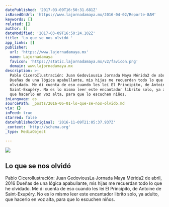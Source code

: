 ```yaml
---
datePublished: '2017-03-09T16:50:31.681Z'
isBasedOnUrl: 'https://www.lajornadamaya.mx/2016-04-02/Reporte-8AM'
keywords: []
related: []
author: []
dateModified: '2017-03-09T16:50:24.102Z'
title: 'Lo que se nos olvidó '
app_links: []
publisher:
  url: 'https://www.lajornadamaya.mx'
  name: Lajornadamaya
  favicon: 'https://static.lajornadamaya.mx/v2/favicon.png'
  domain: www.lajornadamaya.mx
description: >-
  Pablo CiceroIlustración: Juan GedoviousLa Jornada Maya Mérida2 de abril, 2016
  Dueñas de una lógica apabullante, mis hijas me recuerdan todo lo que he
  olvidado. Me di cuenta de eso cuando les leí El Principito, de Antoine de
  Saint-Exupéry. No es lo mismo leer este encantador librito solo, ya adulto,
  que hacerlo en voz alta, para que lo escuchen niños.
inLanguage: es
sourcePath: _posts/2016-06-01-lo-que-se-nos-olvido.md
via: {}
inFeed: true
starred: false
datePublishedOriginal: '2016-11-09T21:05:37.937Z'
_context: 'http://schema.org'
_type: MediaObject

---
```

<article style=""><img src="https://s3-us-west-2.amazonaws.com/the-grid-img/p/c78b4c2338f57a082facc5297a7e88025f5857a5.jpg" /><h1>Lo que se nos olvidó </h1><p>Pablo CiceroIlustración: Juan GedoviousLa Jornada Maya Mérida2 de abril, 2016 Dueñas de una lógica apabullante, mis hijas me recuerdan todo lo que he olvidado. Me di cuenta de eso cuando les leí El Principito, de Antoine de Saint-Exupéry. No es lo mismo leer este encantador librito solo, ya adulto, que hacerlo en voz alta, para que lo escuchen niños.</p></article>
